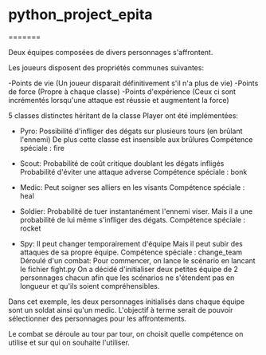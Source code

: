 # python_project_epita
=======

Deux équipes composées de divers personnages s'affrontent.

Les joueurs disposent des propriétés communes suivantes:

-Points de vie (Un joueur disparait définitivement s'il n'a plus de vie)
-Points de force (Propre à chaque classe)
-Points d'expérience (Ceux ci sont incrémentés lorsqu'une attaque est réussie et augmentent la force)

5 classes distinctes héritant de la classe Player ont été implémentées:


- Pyro: 	Possibilité d'infliger des dégats sur plusieurs tours (en brûlant l'ennemi)
		De plus cette classe est insensible aux brûlures
                Compétence spéciale : fire

- Scout: 	Probabilité de coût critique doublant les dégats infligés
		Probabilité d'éviter une attaque adverse
                Compétence spéciale : bonk

- Medic: 	Peut soigner ses alliers en les visants
                Compétence spéciale : heal
- Soldier:	Probabilité de tuer instantanément l'ennemi viser.
		Mais il a une probabilité de lui même s'infliger des dégats. 
                Compétence spéciale : rocket

- Spy: 	        Il peut changer temporairement d'équipe
		Mais il peut subir des attaques de sa propre équipe.
                Compétence spéciale : change_team
Déroulé d'un combat:
Pour commencer, on lance le scénario en lancant le fichier fight.py
On a décidé d'initialiser deux petites équipe de 2 personnages chacun
afin que les scénarios ne s'étendent pas en longueur et qu'ils soient
compréhensibles. 

Dans cet exemple, les deux personnages initialisés dans chaque équipe sont un
soldat ainsi qu'un medic. L'objectif à terme serait de pouvoir sélectionner des
personnages pour les affrontements. 

Le combat se déroule au tour par tour, on choisit quelle compétence on utilise
et sur qui on souhaite l'utiliser. 
